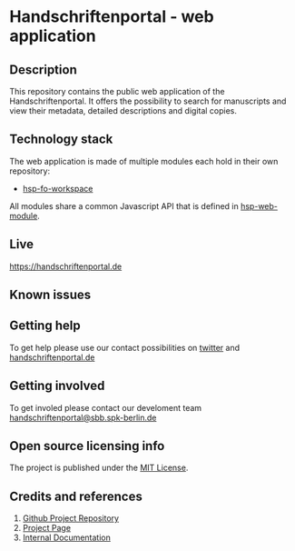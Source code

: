 # Handschriftenportal - web application

## Description

This repository contains the public web application of the Handschriftenportal. It offers the possibility to search for manuscripts and view their metadata, detailed descriptions and digital copies.

## Technology stack

The web application is made of multiple modules each hold in their own repository:

- [hsp-fo-workspace](https://github.com/handschriftenportal-dev)

All modules share a common Javascript API that is defined in [hsp-web-module](https://github.com/handschriftenportal-dev).

## Live

https://handschriftenportal.de

## Known issues

## Getting help

To get help please use our contact possibilities on [twitter](https://twitter.com/hsprtl)
and [handschriftenportal.de](https://handschriftenportal.de/)

## Getting involved

To get involed please contact our develoment
team [handschriftenportal@sbb.spk-berlin.de](handschriftenportal-dev@sbb.spk-berlin.de)

## Open source licensing info

The project is published under the [MIT License](https://opensource.org/licenses/MIT).

## Credits and references

1. [Github Project Repository](https://github.com/handschriftenportal-dev)
2. [Project Page](https://handschriftenportal.de/)
3. [Internal Documentation](doc/ARC42.md)
